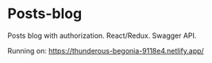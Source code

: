 # Posts-blog
Posts blog with authorization. React/Redux. Swagger API.

Running on: https://thunderous-begonia-9118e4.netlify.app/
